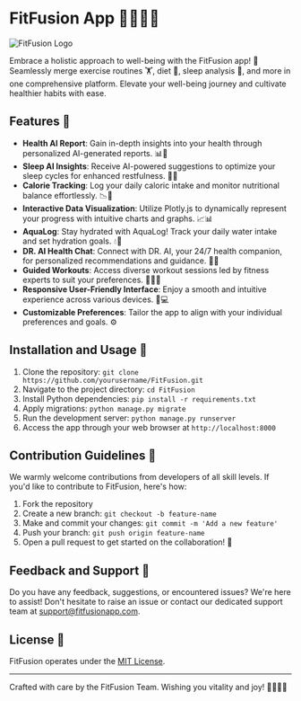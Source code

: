 # FitFusion App 🌙🏃‍♀️🥗

![FitFusion Logo](/path/to/logo.png)

Embrace a holistic approach to well-being with the FitFusion app! 🌟 Seamlessly merge exercise routines 🏋️, diet 🥗, sleep analysis 🛌, and more in one comprehensive platform. Elevate your well-being journey and cultivate healthier habits with ease.

## Features 🌈

- **Health AI Report**: Gain in-depth insights into your health through personalized AI-generated reports. 📊🧬
- **Sleep AI Insights**: Receive AI-powered suggestions to optimize your sleep cycles for enhanced restfulness. 🌙😴
- **Calorie Tracking**: Log your daily caloric intake and monitor nutritional balance effortlessly. 📉🥦
- **Interactive Data Visualization**: Utilize Plotly.js to dynamically represent your progress with intuitive charts and graphs. 📈📊
- **AquaLog**: Stay hydrated with AquaLog! Track your daily water intake and set hydration goals. 💧🚰
- **DR. AI Health Chat**: Connect with DR. AI, your 24/7 health companion, for personalized recommendations and guidance. 🤖💬
- **Guided Workouts**: Access diverse workout sessions led by fitness experts to suit your preferences. 🏋️‍♀️💪
- **Responsive User-Friendly Interface**: Enjoy a smooth and intuitive experience across various devices. 📱💻
- **Customizable Preferences**: Tailor the app to align with your individual preferences and goals. ⚙️

## Installation and Usage 🚀

1. Clone the repository: `git clone https://github.com/yourusername/FitFusion.git`
2. Navigate to the project directory: `cd FitFusion`
3. Install Python dependencies: `pip install -r requirements.txt`
4. Apply migrations: `python manage.py migrate`
5. Run the development server: `python manage.py runserver`
6. Access the app through your web browser at `http://localhost:8000`

## Contribution Guidelines 🤝

We warmly welcome contributions from developers of all skill levels. If you'd like to contribute to FitFusion, here's how:

1. Fork the repository
2. Create a new branch: `git checkout -b feature-name`
3. Make and commit your changes: `git commit -m 'Add a new feature'`
4. Push your branch: `git push origin feature-name`
5. Open a pull request to get started on the collaboration! 🎉

## Feedback and Support 💬

Do you have any feedback, suggestions, or encountered issues? We're here to assist! Don't hesitate to raise an issue or contact our dedicated support team at support@fitfusionapp.com.

## License 📜

FitFusion operates under the [MIT License](LICENSE).

---

Crafted with care by the FitFusion Team. Wishing you vitality and joy! 🌈🏃‍♂️🥗
